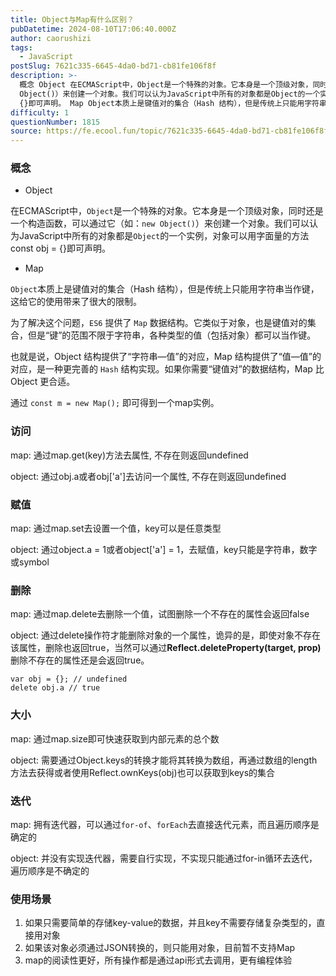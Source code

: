 ```yaml
---
title: Object与Map有什么区别？
pubDatetime: 2024-08-10T17:06:40.000Z
author: caorushizi
tags:
  - JavaScript
postSlug: 7621c335-6645-4da0-bd71-cb81fe106f8f
description: >-
  概念 Object 在ECMAScript中，Object是一个特殊的对象。它本身是一个顶级对象，同时还是一个构造函数，可以通过它（如：new
  Object()）来创建一个对象。我们可以认为JavaScript中所有的对象都是Object的一个实例，对象可以用字面量的方法const obj =
  {}即可声明。 Map Object本质上是键值对的集合（Hash 结构），但是传统上只能用字符串当作键
difficulty: 1
questionNumber: 1815
source: https://fe.ecool.fun/topic/7621c335-6645-4da0-bd71-cb81fe106f8f
---
```


### 概念

- Object

在ECMAScript中，`Object`是一个特殊的对象。它本身是一个顶级对象，同时还是一个构造函数，可以通过它（如：`new Object()`）来创建一个对象。我们可以认为JavaScript中所有的对象都是`Object`的一个实例，对象可以用字面量的方法const obj = {}即可声明。

- Map

`Object`本质上是键值对的集合（Hash 结构），但是传统上只能用字符串当作键，这给它的使用带来了很大的限制。

为了解决这个问题，`ES6` 提供了 `Map` 数据结构。它类似于对象，也是键值对的集合，但是“键”的范围不限于字符串，各种类型的值（包括对象）都可以当作键。

也就是说，Object 结构提供了“字符串—值”的对应，Map 结构提供了“值—值”的对应，是一种更完善的 `Hash` 结构实现。如果你需要“键值对”的数据结构，Map 比 Object 更合适。

通过 `const m = new Map();` 即可得到一个map实例。

### 访问

map: 通过map.get(key)方法去属性, 不存在则返回undefined

object: 通过obj.a或者obj\['a'\]去访问一个属性, 不存在则返回undefined

### 赋值

map: 通过map.set去设置一个值，key可以是任意类型

object: 通过object.a = 1或者object\['a'\] = 1，去赋值，key只能是字符串，数字或symbol

### 删除

map: 通过map.delete去删除一个值，试图删除一个不存在的属性会返回false

object: 通过delete操作符才能删除对象的一个属性，诡异的是，即使对象不存在该属性，删除也返回true，当然可以通过**Reflect.deleteProperty(target, prop)** 删除不存在的属性还是会返回true。

    var obj = {}; // undefined
    delete obj.a // true

### 大小

map: 通过map.size即可快速获取到内部元素的总个数

object: 需要通过Object.keys的转换才能将其转换为数组，再通过数组的length方法去获得或者使用Reflect.ownKeys(obj)也可以获取到keys的集合

### 迭代

map: 拥有迭代器，可以通过`for-of`、`forEach`去直接迭代元素，而且遍历顺序是确定的

object: 并没有实现迭代器，需要自行实现，不实现只能通过for-in循环去迭代，遍历顺序是不确定的

### 使用场景

1.  如果只需要简单的存储key-value的数据，并且key不需要存储复杂类型的，直接用对象
2.  如果该对象必须通过JSON转换的，则只能用对象，目前暂不支持Map
3.  map的阅读性更好，所有操作都是通过api形式去调用，更有编程体验
